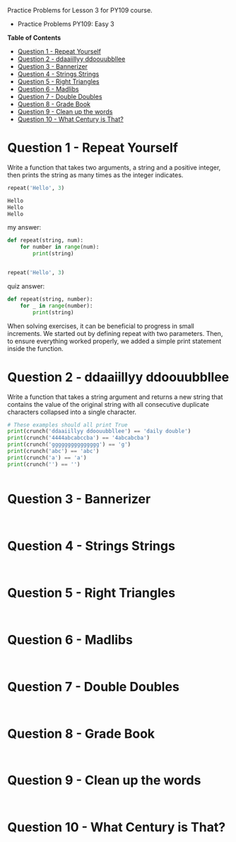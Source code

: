 Practice Problems for Lesson 3 for PY109 course.
- Practice Problems PY109: Easy 3
  
**Table of Contents**
- [Question 1 - Repeat Yourself](#question-1---repeat-yourself)
- [Question 2 - ddaaiillyy ddoouubbllee](#question-2---ddaaiillyy-ddoouubbllee)
- [Question 3 - Bannerizer](#question-3---bannerizer)
- [Question 4 - Strings Strings](#question-4---strings-strings)
- [Question 5 - Right Triangles](#question-5---right-triangles)
- [Question 6 - Madlibs](#question-6---madlibs)
- [Question 7 - Double Doubles](#question-7---double-doubles)
- [Question 8 - Grade Book](#question-8---grade-book)
- [Question 9 - Clean up the words](#question-9---clean-up-the-words)
- [Question 10 - What Century is That?](#question-10---what-century-is-that)


# Question 1 - Repeat Yourself

Write a function that takes two arguments, a string and a positive integer, then prints the string as many times as the integer indicates.

```python
repeat('Hello', 3)

Hello
Hello
Hello
```

my answer:
```python
def repeat(string, num):
    for number in range(num):
        print(string)


repeat('Hello', 3)
```

quiz answer:
```python
def repeat(string, number):
    for _ in range(number):
        print(string)
```

When solving exercises, it can be beneficial to progress in small increments. We started out by defining repeat with two parameters. Then, to ensure everything worked properly, we added a simple print statement inside the function.

# Question 2 - ddaaiillyy ddoouubbllee

Write a function that takes a string argument and returns a new string that contains the value of the original string with all consecutive duplicate characters collapsed into a single character.

```python
# These examples should all print True
print(crunch('ddaaiillyy ddoouubbllee') == 'daily double')
print(crunch('4444abcabccba') == '4abcabcba')
print(crunch('ggggggggggggggg') == 'g')
print(crunch('abc') == 'abc')
print(crunch('a') == 'a')
print(crunch('') == '')
```

```python

```


# Question 3 - Bannerizer

```python

```

```python

```


# Question 4 - Strings Strings

```python

```

```python

```


# Question 5 - Right Triangles

```python

```

```python

```


# Question 6 - Madlibs

```python

```

```python

```


# Question 7 - Double Doubles

```python

```

```python

```


# Question 8 - Grade Book

```python

```

```python

```


# Question 9 - Clean up the words

```python

```

```python

```


# Question 10 - What Century is That?

```python

```

```python

```